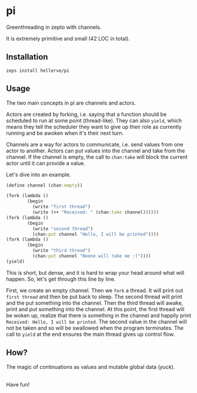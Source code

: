 # pi

Greenthreading in zepto with channels.

It is extremely primitive and small (42 LOC in total).

## Installation
```
zeps install hellerve/pi
```

## Usage

The two main concepts in pi are channels and actors.

Actors are created by forking, i.e. saying that a function
should be scheduled to run at some point (thread-like).
They can also `yield`, which means they tell the scheduler
they want to give up their role as currently running and
be awoken when it's their next turn.

Channels are a way for actors to communicate, i.e. send
values from one actor to another. Actors can put values
into the channel and take from the channel. If the channel
is empty, the call to `chan:take` will block the current actor
until it can provide a value.

Let's dive into an example.

```clojure
(define channel (chan:empty))

(fork (lambda ()
        (begin
          (write "first thread")
          (write (++ "Received: " (chan:take channel))))))
(fork (lambda ()
        (begin
          (write "second thread")
          (chan:put channel "Hello, I will be printed"))))
(fork (lambda ()
        (begin
          (write "third thread")
          (chan:put channel "Noone will take me :("))))
(yield)
```

This is short, but dense, and it is hard to wrap your head around
what will happen. So, let's get through this line by line.

First, we create an empty channel. Then we `fork` a thread. It
will print out `first thread` and then be put back to sleep. The
second thread will print and the put something into the channel.
Then the third thread will awake, print and put something into the
channel. At this point, the first thread will be woken up, realize that
there is something in the channel and happily print
`Received: Hello, I will be printed`. The second value in the channel
will not be taken and so will be swallowed when the program terminates.
The call to `yield` at the end ensures the main thread gives up control
flow.

## How?

The magic of continuations as values and mutable global data (_yuck_).

<br/>
Have fun!
